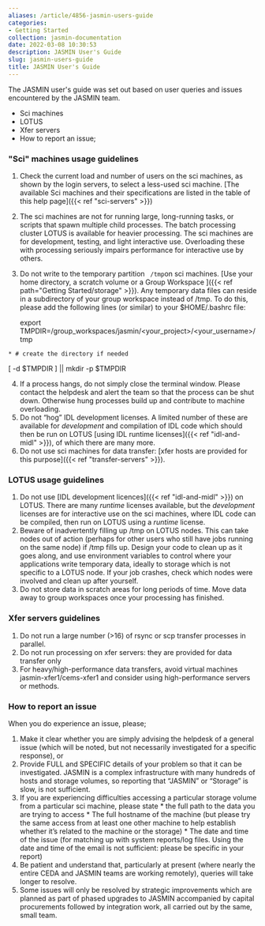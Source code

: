 ```yaml
---
aliases: /article/4856-jasmin-users-guide
categories:
- Getting Started
collection: jasmin-documentation
date: 2022-03-08 10:30:53
description: JASMIN User's Guide
slug: jasmin-users-guide
title: JASMIN User's Guide
---
```


The JASMIN user's guide was set out based on user queries and issues
encountered by the JASMIN team.

  * Sci machines 
  * LOTUS
  * Xfer servers
  * How to report an issue;

### "Sci" machines usage guidelines

  1. Check the current load and number of users on the sci machines, as shown by the login servers, to select a less-used sci machine. [The available Sci machines and their specifications are listed in the table of this help page]({{< ref "sci-servers" >}})
  2. The sci machines are not for running large, long-running tasks, or scripts that spawn multiple child processes. The batch processing cluster LOTUS is available for heavier processing. The sci machines are for development, testing, and light interactive use. Overloading these with processing seriously impairs performance for interactive use by others.
  3. Do not write to the temporary partition ` /tmp`on sci machines. [Use your home directory, a scratch volume or a Group Workspace ]({{< ref path="Getting Started/storage" >}}). Any temporary data files can reside in a subdirectory of your group workspace instead of /tmp. To do this, please add the following lines (or similar) to your $HOME/.bashrc file: 
    
        export TMPDIR=/group_workspaces/jasmin/<your_project>/<your_username>/tmp
    	

    * # create the directory if needed

[ -d $TMPDIR ] || mkdir -p $TMPDIR

  4. If a process hangs, do not simply close the terminal window. Please contact the helpdesk and alert the team so that the process can be shut down. Otherwise hung processes build up and contribute to machine overloading.
  5. Do not “hog” IDL development licenses. A limited number of these are available for _development_ and compilation of IDL code which should then be run on LOTUS [using IDL runtime licenses]({{< ref "idl-and-midl" >}}), of which there are many more.
  6. Do not use sci machines for data transfer: [xfer hosts are provided for this purpose]({{< ref "transfer-servers" >}}).

### LOTUS usage guidelines

  1. Do not use [IDL development licences]({{< ref "idl-and-midl" >}}) on LOTUS. There are many _runtime_ licenses available, but the _development_ licenses are for interactive use on the sci machines, where IDL code can be compiled, then run on LOTUS using a _runtime_ license.
  2. Beware of inadvertently filling up /tmp on LOTUS nodes. This can take nodes out of action (perhaps for other users who still have jobs running on the same node) if /tmp fills up. Design your code to clean up as it goes along, and use environment variables to control where your applications write temporary data, ideally to storage which is not specific to a LOTUS node. If your job crashes, check which nodes were involved and clean up after yourself.
  3. Do not store data in scratch areas for long periods of time. Move data away to group workspaces once your processing has finished.

### Xfer servers guidelines

  1. Do not run a large number (>16) of rsync or scp transfer processes in parallel.
  2. Do not run processing on xfer servers: they are provided for data transfer only
  3. For heavy/high-performance data transfers, avoid virtual machines jasmin-xfer1/cems-xfer1 and consider using high-performance servers or methods.

### How to report an issue

When you do experience an issue, please;

  1. Make it clear whether you are simply advising the helpdesk of a general issue (which will be noted, but not necessarily investigated for a specific response), or
  2. Provide FULL and SPECIFIC details of your problem so that it can be investigated. JASMIN is a complex infrastructure with many hundreds of hosts and storage volumes, so reporting that “JASMIN” or “Storage” is slow, is not sufficient.
  3. If you are experiencing difficulties accessing a particular storage volume from a particular sci machine, please state 
    * the full path to the data you are trying to access
    * The full hostname of the machine (but please try the same access from at least one other machine to help establish whether it’s related to the machine or the storage)
    * The date and time of the issue (for matching up with system reports/log files. Using the date and time of the email is not sufficient: please be specific in your report)
  4. Be patient and understand that, particularly at present (where nearly the entire CEDA and JASMIN teams are working remotely), queries will take longer to resolve.
  5. Some issues will only be resolved by strategic improvements which are planned as part of phased upgrades to JASMIN accompanied by capital procurements followed by integration work, all carried out by the same, small team.


